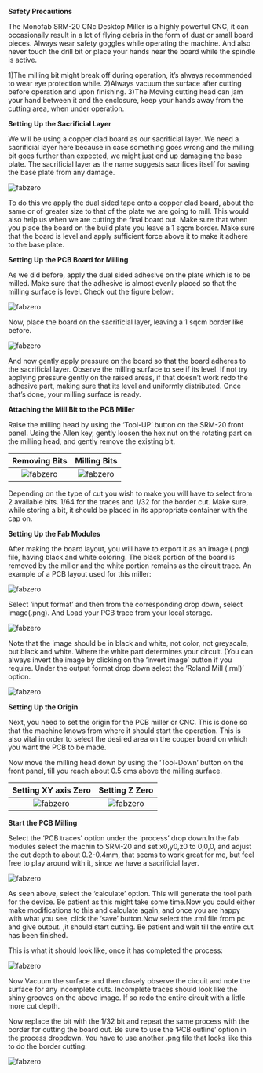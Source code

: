 **Safety Precautions**

The Monofab SRM-20 CNc Desktop Miller is a highly powerful CNC, it can occasionally result in a lot of flying debris in the form of dust or small board pieces. Always wear safety goggles while operating the machine. And also never touch the drill bit or place your hands near the board while the spindle is active.

1)The milling bit might break off during operation, it’s always recommended to wear eye protection while.
2)Always vacuum the surface after cutting before operation and upon finishing.
3)The Moving cutting head can jam your hand between it and the enclosure, keep your hands away from the cutting area, when under operation.


**Setting Up the Sacrificial Layer**

We will be using a copper clad board as our sacrificial layer. We need a sacrificial layer here because in case something goes wrong and the milling bit goes further than expected, we might just end up damaging the base plate. The sacrificial layer as the name suggests sacrifices itself for saving the base plate from any damage.

![fabzero](img/layer.jpg)

To do this we apply the dual sided tape onto a copper clad board, about the same or of greater size to that of the plate we are going to mill. This would also help us when we are cutting the final board out. Make sure that when you place the board on the build plate you leave a 1 sqcm border. Make sure that the board is level and apply sufficient force above it to make it adhere to the base plate.

**Setting Up the PCB Board for Milling**

As we did before, apply the dual sided adhesive on the plate which is to be milled. Make sure that the adhesive is almost evenly placed so that the milling surface is level. Check out the figure below:

![fabzero](img/dblstape.jpg)

Now, place the board on the sacrificial layer, leaving a 1 sqcm border like before.

![fabzero](img/place.jpg)

And now gently apply pressure on the board so that the board adheres to the sacrificial layer. Observe the milling surface to see if its level. If not try applying pressure gently on the raised areas, if that doesn’t work redo the adhesive part, making sure that its level and uniformly distributed. Once that’s done, your milling surface is ready.

**Attaching the Mill Bit to the PCB Miller**

Raise the milling head by using the ‘Tool-UP’ button on the SRM-20 front panel. Using the Allen key, gently loosen the hex nut on the rotating part on the milling head, and gently remove the existing bit.

Removing Bits                    |  Milling Bits
:-------------------------------:|:-------------------------------:
![fabzero](img/millbit.jpg)      |  ![fabzero](img/bits.jpg)

Depending on the type of cut you wish to make you will have to select from 2 available bits. 1/64 for the traces and 1/32 for the border cut. Make sure, while storing a bit, it should be placed in its appropriate container with the cap on.

**Setting Up the Fab Modules**

After making the board layout, you will have to export it as an image (.png) file, having black and white coloring. The black portion of the board is removed by the miller and the white portion remains as the circuit trace. An example of a PCB layout used for this miller:

![fabzero](img/bcu.jpg) 

Select ‘input format’ and then from the corresponding drop down, select image(.png). And Load your PCB trace from your local storage.

![fabzero](img/fabm.jpg)

Note that the image should be in black and white, not color, not greyscale, but black and white. Where the white part determines your circuit. (You can always invert the image by clicking on the ‘invert image’ button if you require. Under the output format drop down select the ‘Roland Mill (.rml)’ option.

![fabzero](img/fileformat.jpg)

**Setting Up the Origin**

Next, you need to set the origin for the PCB miller or CNC. This is done so that the machine knows from where it should start the operation. This is also vital in order to select the desired area on the copper board on which you want the PCB to be made.

Now move the milling head down by using the ‘Tool-Down’ button on the front panel, till you reach about 0.5 cms above the milling surface.

Setting XY axis Zero             |  Setting Z Zero
:-------------------------------:|:-------------------------------:
![fabzero](img/xy.jpg)           |  ![fabzero](img/z0.jpg)

**Start the PCB Milling**

Select the ‘PCB traces’ option under the ‘process’ drop down.In the fab modules select the machin to SRM-20 and set x0,y0,z0 to 0,0,0, and  adjust the cut depth to about 0.2-0.4mm, that seems to work great for me, but feel free to play around with it, since we have a sacrificial layer.

![fabzero](img/bcu64final06.jpg) 

As seen above, select the ‘calculate’ option. This will generate the tool path for the device. Be patient as this might take some time.Now you could either make modifications to this and calculate again, and once you are happy with what you see, click the ‘save’ button.Now select the .rml file from pc and give output. ,it should start cutting. Be patient and wait till the entire cut has been finished. 

This is what it should look like, once it has completed the process:

![fabzero](img/13.jpg) 

Now Vacuum the surface and then closely observe the circuit and note the surface for any incomplete cuts. Incomplete traces should look like the shiny grooves on the above image. If so redo the entire circuit with a little more cut depth.

Now replace the bit with the 1/32 bit and repeat the same process with the border for cutting the board out. Be sure to use the ‘PCB outline’ option in the process dropdown. You have to use another .png file that looks like this to do the border cutting:

![fabzero](img/cut.jpg)










